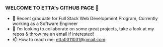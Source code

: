 ### WELCOME TO ETTA's GITHUB PAGE 👋

- 🔭 Recent graduate for Full Stack Web Development Program, Currently working as a Software Engineer
- 👯 I’m looking to collaborate on some great projects, take a look at my repos & throw me an email if interested!
- 📫 How to reach me: etta0311031@gmail.com
